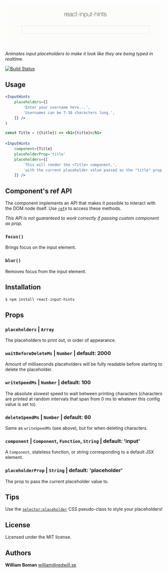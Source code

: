 <img align="center" alt="react-input-hints" src="https://raw.githubusercontent.com/williamboman/react-input-hints/gh-pages/example.gif" />

*Animates input placeholders to make it look like they are being typed in realtime.*

[![Build Status](https://travis-ci.org/williamboman/react-input-hints.svg?branch=gh-pages)](https://travis-ci.org/williamboman/react-input-hints/branches)

## Usage

```jsx
<InputHints
    placeholders={[
        'Enter your username here...',
        'Usernames can be 7-18 characters long.',
    ]} />
)
```

```jsx
const Title = ({title}) => <h1>{title}</h1>

<InputHints
    component={Title}
    placeholderProp='title'
    placeholders={[
        'This will render the <Title> component,',
        'with the current placeholder value passed as the "title" prop.',
    ]} />
```

## Component's ref API

The component implements an API that makes it possible to interact with the DOM node itself. Use [`ref`](https://facebook.github.io/react/docs/refs-and-the-dom.html)s to access these methods.

*This API is not guaranteed to work correctly if passing custom component as prop.*

### `focus()`

Brings focus on the input element.

### `blur()`

Removes focus from the input element.

## Installation

```sh
$ npm install react-input-hints
```

## Props

### `placeholders` | `Array`

The placeholders to print out, in order of appearance.

### `waitBeforeDeleteMs` | `Number` | default: 2000

Amount of milliseconds placeholders will be fully readable before starting
to delete the placeholder.

### `writeSpeedMs` | `Number` | default: 100

The absolute slowest speed to wait between printing characters (characters are printed at random intervals that span from 0 ms to whatever this config value is set to).

### `deleteSpeedMs` | `Number` | default: 60

Same as `writeSpeedMs` (see above), but for when deleting characters.

### `component` | `Component`, `Function`, `String` | default: 'input'

A `Component`, stateless function, or string corresponding to a default JSX element.

### `placeholderProp` | `String` | default: 'placeholder'

The prop to pass the current placeholder value to.

## Tips

Use the [`selector:placeholder`](http://css-tricks.com/snippets/css/style-placeholder-text/) CSS pseudo-class to style your placeholders!

## License

Licensed under the MIT license.

## Authors

**William Boman** <william@redwill.se>
